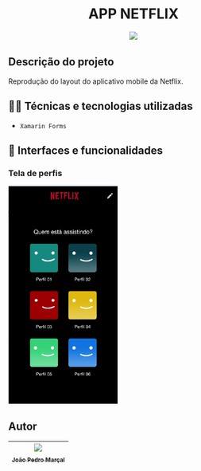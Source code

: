 
<h1 align="center"> APP NETFLIX</h1>

<p align="center">
<img src="https://img.shields.io/badge/STATUS-EM%20DESENVOLVIMENTO-yellow"/>
</p>

## Descrição do projeto
Reprodução do layout do aplicativo mobile da Netflix.

## 👨‍💻 Técnicas e tecnologias utilizadas
- ``Xamarin Forms``

## 📱 Interfaces e funcionalidades
### Tela de perfis
<img src="https://raw.githubusercontent.com/MarcalDev/AppNetflix/main/ArquivosREADME/Tela_perfis.png?raw=true" width="220" height="437"/>

## Autor

|[<img src="https://avatars.githubusercontent.com/u/99026927?s=400&u=8af9b0b055009437730ee6e048a8dfae0a4dc216&v=4" width=115><br><sub>João Pedro Marçal</sub>](https://github.com/MarcalDev) |
| :---: |
